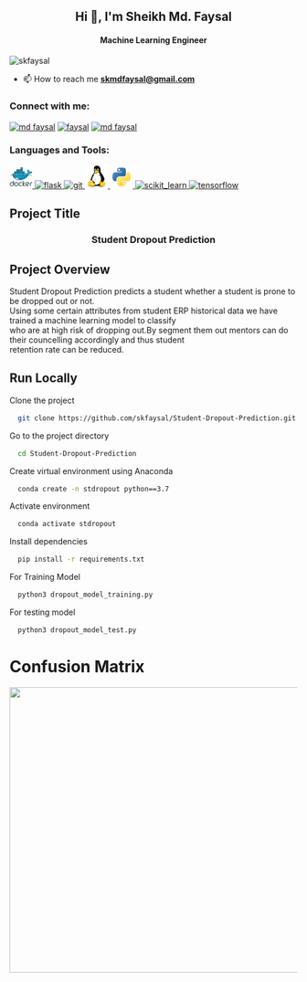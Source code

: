 <h2 align="center">Hi 👋, I'm Sheikh Md. Faysal</h2>
<h4 align="center">Machine Learning Engineer</h4>

<p align="left"> <img src="https://komarev.com/ghpvc/?username=skfaysal&label=Profile%20views&color=0e75b6&style=flat" alt="skfaysal" /> </p>

- 📫 How to reach me **skmdfaysal@gmail.com**

<h3 align="left">Connect with me:</h3>
<p align="left">
<a href="https://linkedin.com/in/md faysal" target="blank"><img align="center" src="https://raw.githubusercontent.com/rahuldkjain/github-profile-readme-generator/master/src/images/icons/Social/linked-in-alt.svg" alt="md faysal" height="20" width="30" /></a>
<a href="https://kaggle.com/faysal" target="blank"><img align="center" src="https://raw.githubusercontent.com/rahuldkjain/github-profile-readme-generator/master/src/images/icons/Social/kaggle.svg" alt="faysal" height="20" width="30" /></a>
<a href="https://www.hackerrank.com/md faysal" target="blank"><img align="center" src="https://raw.githubusercontent.com/rahuldkjain/github-profile-readme-generator/master/src/images/icons/Social/hackerrank.svg" alt="md faysal" height="20" width="30" /></a>
</p>

<h3 align="left">Languages and Tools:</h3>
<p align="left"> <a href="https://www.docker.com/" target="_blank"> <img src="https://raw.githubusercontent.com/devicons/devicon/master/icons/docker/docker-original-wordmark.svg" alt="docker" width="40" height="40"/> </a> <a href="https://flask.palletsprojects.com/" target="_blank"> <img src="https://www.vectorlogo.zone/logos/pocoo_flask/pocoo_flask-icon.svg" alt="flask" width="40" height="40"/> </a> <a href="https://git-scm.com/" target="_blank"> <img src="https://www.vectorlogo.zone/logos/git-scm/git-scm-icon.svg" alt="git" width="40" height="40"/> </a> <a href="https://www.linux.org/" target="_blank"> <img src="https://raw.githubusercontent.com/devicons/devicon/master/icons/linux/linux-original.svg" alt="linux" width="40" height="40"/> </a> <a href="https://www.python.org" target="_blank"> <img src="https://raw.githubusercontent.com/devicons/devicon/master/icons/python/python-original.svg" alt="python" width="40" height="40"/> </a> <a href="https://scikit-learn.org/" target="_blank"> <img src="https://upload.wikimedia.org/wikipedia/commons/0/05/Scikit_learn_logo_small.svg" alt="scikit_learn" width="40" height="40"/> </a> <a href="https://www.tensorflow.org" target="_blank"> <img src="https://www.vectorlogo.zone/logos/tensorflow/tensorflow-icon.svg" alt="tensorflow" width="40" height="40"/> </a> </p>

## Project Title

<h3 align="center">Student Dropout Prediction</h3>

## Project Overview
Student Dropout Prediction  predicts a student whether a student is prone to be dropped out or not.\
Using some certain attributes from student ERP historical data we have trained a machine learning model to classify \
who are at high risk of dropping out.By segment them out mentors can do their councelling accordingly and thus student \
retention rate can be reduced.
  

## Run Locally

Clone the project

```bash
  git clone https://github.com/skfaysal/Student-Dropout-Prediction.git
```

Go to the project directory

```bash
  cd Student-Dropout-Prediction
```

Create virtual environment using Anaconda

```bash
  conda create -n stdropout python==3.7
```

Activate environment

```bash
  conda activate stdropout
```
Install dependencies

```bash
  pip install -r requirements.txt
```
For Training Model
```bash
  python3 dropout_model_training.py
```
For testing model
```bash
  python3 dropout_model_test.py
```

# Confusion Matrix
<a href="https://drive.google.com/uc?export=view&id=107gLF5d54kWay98hQsd02743CdylIT6K"><img src="https://drive.google.com/uc?export=view&id=107gLF5d54kWay98hQsd02743CdylIT6K" width="900" height="500"></a>



